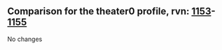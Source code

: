 ## Comparison for the theater0 profile, rvn: [1153](https://github.com/PRO100KatYT/FortniteProfileRevisions/tree/main/profiles/theater0/1153%20theater0.json)-[1155](https://github.com/PRO100KatYT/FortniteProfileRevisions/tree/main/profiles/theater0/1155%20theater0.json)

No changes
